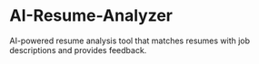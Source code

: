 # AI-Resume-Analyzer
AI-powered resume analysis tool that matches resumes with job descriptions and provides feedback.
